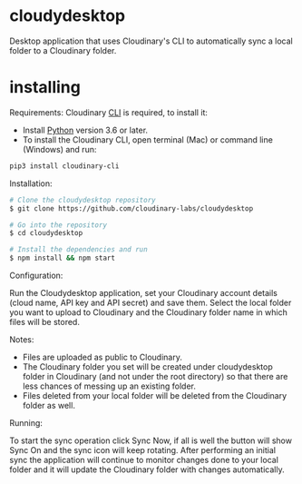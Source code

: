 # cloudydesktop
Desktop application that uses Cloudinary's CLI to automatically sync a local folder to a Cloudinary folder.
# installing
Requirements:
Cloudinary [CLI](https://cloudinary.com/documentation/cloudinary_cli) is required, to install it:
- Install [Python](https://www.python.org) version 3.6 or later.
- To install the Cloudinary CLI, open terminal (Mac) or command line (Windows) and run:
```bash
pip3 install cloudinary-cli
```
Installation:

```bash
# Clone the cloudydesktop repository
$ git clone https://github.com/cloudinary-labs/cloudydesktop

# Go into the repository
$ cd cloudydesktop

# Install the dependencies and run
$ npm install && npm start
```

Configuration:

Run the Cloudydesktop application, set your Cloudinary account details (cloud name, API key and API secret) and save them.
Select the local folder you want to upload to Cloudinary and the Cloudinary folder name in which files will be stored.

Notes:

- Files are uploaded as public to Cloudinary.
- The Cloudinary folder you set will be created under cloudydesktop folder in Cloudinary (and not under the root directory) so that there are less chances of messing up an existing folder.
- Files deleted from your local folder will be deleted from the Cloudinary folder as well.

Running:

To start the sync operation click Sync Now, if all is well the button will show Sync On and the sync icon will keep rotating. After performing an initial sync the application will continue to monitor changes done to your local folder and it will update the Cloudinary folder with changes automatically.

